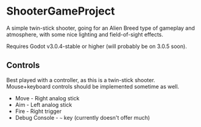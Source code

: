 # ShooterGameProject
A simple twin-stick shooter, going for an Alien Breed type of gameplay and atmosphere, with some nice lighting and field-of-sight effects.

Requires Godot v3.0.4-stable or higher (will probably be on 3.0.5 soon).

## Controls
Best played with a controller, as this is a twin-stick shooter. Mouse+keyboard controls should be implemented sometime as well.

* Move - Right analog stick
* Aim - Left analog stick
* Fire - Right trigger
* Debug Console - `~` key (currently doesn't offer much)